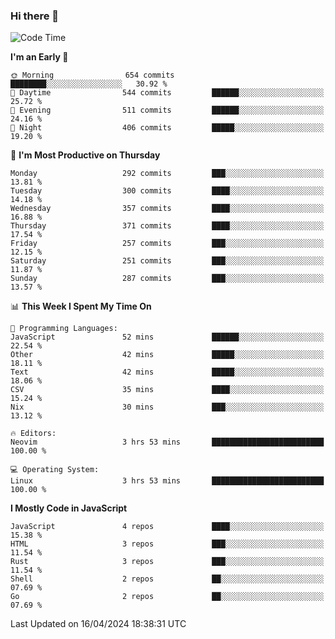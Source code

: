 ### Hi there 👋
<!--START_SECTION:waka-->
![Code Time](http://img.shields.io/badge/Code%20Time-304%20hrs%2029%20mins-blue)

**I'm an Early 🐤** 

```text
🌞 Morning                654 commits         ████████░░░░░░░░░░░░░░░░░   30.92 % 
🌆 Daytime                544 commits         ██████░░░░░░░░░░░░░░░░░░░   25.72 % 
🌃 Evening                511 commits         ██████░░░░░░░░░░░░░░░░░░░   24.16 % 
🌙 Night                  406 commits         █████░░░░░░░░░░░░░░░░░░░░   19.20 % 
```
📅 **I'm Most Productive on Thursday** 

```text
Monday                   292 commits         ███░░░░░░░░░░░░░░░░░░░░░░   13.81 % 
Tuesday                  300 commits         ████░░░░░░░░░░░░░░░░░░░░░   14.18 % 
Wednesday                357 commits         ████░░░░░░░░░░░░░░░░░░░░░   16.88 % 
Thursday                 371 commits         ████░░░░░░░░░░░░░░░░░░░░░   17.54 % 
Friday                   257 commits         ███░░░░░░░░░░░░░░░░░░░░░░   12.15 % 
Saturday                 251 commits         ███░░░░░░░░░░░░░░░░░░░░░░   11.87 % 
Sunday                   287 commits         ███░░░░░░░░░░░░░░░░░░░░░░   13.57 % 
```


📊 **This Week I Spent My Time On** 

```text
💬 Programming Languages: 
JavaScript               52 mins             ██████░░░░░░░░░░░░░░░░░░░   22.54 % 
Other                    42 mins             █████░░░░░░░░░░░░░░░░░░░░   18.11 % 
Text                     42 mins             █████░░░░░░░░░░░░░░░░░░░░   18.06 % 
CSV                      35 mins             ████░░░░░░░░░░░░░░░░░░░░░   15.24 % 
Nix                      30 mins             ███░░░░░░░░░░░░░░░░░░░░░░   13.12 % 

🔥 Editors: 
Neovim                   3 hrs 53 mins       █████████████████████████   100.00 % 

💻 Operating System: 
Linux                    3 hrs 53 mins       █████████████████████████   100.00 % 
```

**I Mostly Code in JavaScript** 

```text
JavaScript               4 repos             ████░░░░░░░░░░░░░░░░░░░░░   15.38 % 
HTML                     3 repos             ███░░░░░░░░░░░░░░░░░░░░░░   11.54 % 
Rust                     3 repos             ███░░░░░░░░░░░░░░░░░░░░░░   11.54 % 
Shell                    2 repos             ██░░░░░░░░░░░░░░░░░░░░░░░   07.69 % 
Go                       2 repos             ██░░░░░░░░░░░░░░░░░░░░░░░   07.69 % 
```




 Last Updated on 16/04/2024 18:38:31 UTC
<!--END_SECTION:waka-->

<!--
**YoganshSharma/YoganshSharma** is a ✨ _special_ ✨ repository because its `README.md` (this file) appears on your GitHub profile.

Here are some ideas to get you started:

- 🔭 I’m currently working on ...
- 🌱 I’m currently learning ...
- 👯 I’m looking to collaborate on ...
- 🤔 I’m looking for help with ...
- 💬 Ask me about ...
- 📫 How to reach me: ...
- 😄 Pronouns: ...
- ⚡ Fun fact: ...
-->
